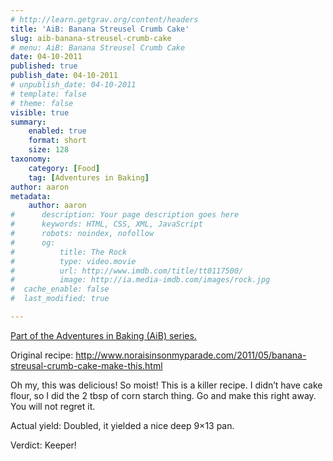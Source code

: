 ```yaml
---
# http://learn.getgrav.org/content/headers
title: 'AiB: Banana Streusel Crumb Cake'
slug: aib-banana-streusel-crumb-cake
# menu: AiB: Banana Streusel Crumb Cake
date: 04-10-2011
published: true
publish_date: 04-10-2011
# unpublish_date: 04-10-2011
# template: false
# theme: false
visible: true
summary:
    enabled: true
    format: short
    size: 128
taxonomy:
    category: [Food]
    tag: [Adventures in Baking]
author: aaron
metadata:
    author: aaron
#      description: Your page description goes here
#      keywords: HTML, CSS, XML, JavaScript
#      robots: noindex, nofollow
#      og:
#          title: The Rock
#          type: video.movie
#          url: http://www.imdb.com/title/tt0117500/
#          image: http://ia.media-imdb.com/images/rock.jpg
#  cache_enable: false
#  last_modified: true

---
```


[Part of the Adventures in Baking (AiB) series.](../adventures-in-baking-aib-overview "Adventures in Baking (AiB): Overview")

Original recipe: <http://www.noraisinsonmyparade.com/2011/05/banana-streusal-crumb-cake-make-this.html>

Oh my, this was delicious! So moist! This is a killer recipe. I didn’t have cake flour, so I did the 2 tbsp of corn starch thing. Go and make this right away. You will not regret it.

Actual yield: Doubled, it yielded a nice deep 9&times;13 pan.

Verdict: Keeper!

